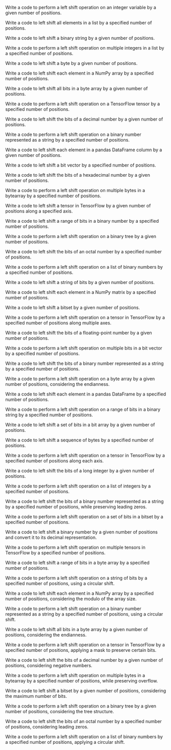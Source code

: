 Write a code to perform a left shift operation on an integer variable by a given number of positions.

Write a code to left shift all elements in a list by a specified number of positions.

Write a code to left shift a binary string by a given number of positions.

Write a code to perform a left shift operation on multiple integers in a list by a specified number of positions.

Write a code to left shift a byte by a given number of positions.

Write a code to left shift each element in a NumPy array by a specified number of positions.

Write a code to left shift all bits in a byte array by a given number of positions.

Write a code to perform a left shift operation on a TensorFlow tensor by a specified number of positions.

Write a code to left shift the bits of a decimal number by a given number of positions.

Write a code to perform a left shift operation on a binary number represented as a string by a specified number of positions.

Write a code to left shift each element in a pandas DataFrame column by a given number of positions.

Write a code to left shift a bit vector by a specified number of positions.

Write a code to left shift the bits of a hexadecimal number by a given number of positions.

Write a code to perform a left shift operation on multiple bytes in a bytearray by a specified number of positions.

Write a code to left shift a tensor in TensorFlow by a given number of positions along a specified axis.

Write a code to left shift a range of bits in a binary number by a specified number of positions.

Write a code to perform a left shift operation on a binary tree by a given number of positions.

Write a code to left shift the bits of an octal number by a specified number of positions.

Write a code to perform a left shift operation on a list of binary numbers by a specified number of positions.

Write a code to left shift a string of bits by a given number of positions.

Write a code to left shift each element in a NumPy matrix by a specified number of positions.

Write a code to left shift a bitset by a given number of positions.

Write a code to perform a left shift operation on a tensor in TensorFlow by a specified number of positions along multiple axes.

Write a code to left shift the bits of a floating-point number by a given number of positions.

Write a code to perform a left shift operation on multiple bits in a bit vector by a specified number of positions.

Write a code to left shift the bits of a binary number represented as a string by a specified number of positions.

Write a code to perform a left shift operation on a byte array by a given number of positions, considering the endianness.

Write a code to left shift each element in a pandas DataFrame by a specified number of positions.

Write a code to perform a left shift operation on a range of bits in a binary string by a specified number of positions.

Write a code to left shift a set of bits in a bit array by a given number of positions.

Write a code to left shift a sequence of bytes by a specified number of positions.

Write a code to perform a left shift operation on a tensor in TensorFlow by a specified number of positions along each axis.

Write a code to left shift the bits of a long integer by a given number of positions.

Write a code to perform a left shift operation on a list of integers by a specified number of positions.

Write a code to left shift the bits of a binary number represented as a string by a specified number of positions, while preserving leading zeros.

Write a code to perform a left shift operation on a set of bits in a bitset by a specified number of positions.

Write a code to left shift a binary number by a given number of positions and convert it to its decimal representation.

Write a code to perform a left shift operation on multiple tensors in TensorFlow by a specified number of positions.

Write a code to left shift a range of bits in a byte array by a specified number of positions.

Write a code to perform a left shift operation on a string of bits by a specified number of positions, using a circular shift.

Write a code to left shift each element in a NumPy array by a specified number of positions, considering the modulo of the array size.

Write a code to perform a left shift operation on a binary number represented as a string by a specified number of positions, using a circular shift.

Write a code to left shift all bits in a byte array by a given number of positions, considering the endianness.

Write a code to perform a left shift operation on a tensor in TensorFlow by a specified number of positions, applying a mask to preserve certain bits.

Write a code to left shift the bits of a decimal number by a given number of positions, considering negative numbers.

Write a code to perform a left shift operation on multiple bytes in a bytearray by a specified number of positions, while preserving overflow.

Write a code to left shift a bitset by a given number of positions, considering the maximum number of bits.

Write a code to perform a left shift operation on a binary tree by a given number of positions, considering the tree structure.

Write a code to left shift the bits of an octal number by a specified number of positions, considering leading zeros.

Write a code to perform a left shift operation on a list of binary numbers by a specified number of positions, applying a circular shift.